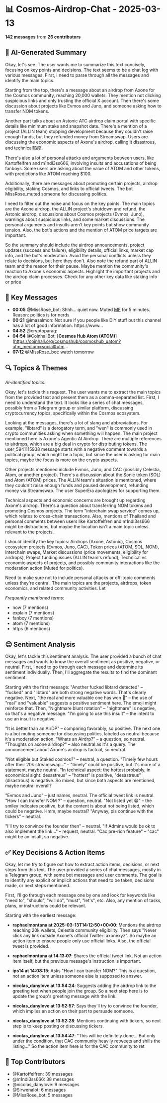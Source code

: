 # 📊 Cosmos-Airdrop-Chat - 2025-03-13
**142 messages** from **26 contributors**

## 📝 AI-Generated Summary
<think>
Okay, let's see. The user wants me to summarize this text concisely, focusing on key points and decisions. The text seems to be a chat log with various messages. First, I need to parse through all the messages and identify the main topics.

Starting from the top, there's a message about an airdrop from Axone for the Cosmos community, reaching 20,000 wallets. They mention not clicking suspicious links and only trusting the official X account. Then there's some discussion about projects like Evmos and Juno, and someone asking how to transfer NOM tokens. 

Another part talks about an Astonic ATC airdrop claim portal with specific details like minimum stake and snapshot date. There's a mention of a project (ALLIN team) stopping development because they couldn't raise enough funds, but they refunded money from Streamswap. Users are discussing the economic aspects of Axone's airdrop, calling it disastrous, and technical热度. 

There's also a lot of personal attacks and arguments between users, like Kartoffelfren and m1ndl3ss666, involving insults and accusations of being fanboys. Some users are asking about the value of ATOM and other tokens, with predictions like ATOM reaching $100. 

Additionally, there are messages about promoting certain projects, airdrop eligibility, staking Cosmos, and links to official tweets. The bot MissRose_muted someone for discussing politics. 

I need to filter out the noise and focus on the key points. The main topics are the Axone airdrop, the ALLIN project's shutdown and refund, the Astonic airdrop, discussions about Cosmos projects (Evmos, Juno), warnings about suspicious links, and some market discussions. The personal arguments and insults aren't key points but show community tension. Also, the bot's actions and the mention of ATOM price targets are important.

So the summary should include the airdrop announcements, project updates (success and failure), eligibility details, official links, market cap info, and the bot's moderation. Avoid the personal conflicts unless they relate to decisions, but here they don't. Also note the refund part of ALLIN team and the reason for their pause. Maybe mention the community's reaction to Axone's economic aspects. Highlight the important projects and the airdrop claim processes. Check for any other key data like staking info or price

## 💬 Key Messages
- **00:05** @MissRose_bot: Shhh... quiet now.
Muted [MF](tg://user?id=1992842687) for 5 minutes.
Reason:
politics is for nerds
- **00:21** @imasalmon: Not sure if you people like DIY stuff but this channel has a lot of good information.
https://www...
- **04:52** @cryptoparag: 
- **04:54** @CoinhallBot: [**Cosmos Hub Atom (ATOM)**](https://coinhall.org/cosmoshub/cosmoshub_uatom?utm_medium=social&utm...
- **07:12** @MissRose_bot: watch tomorrow

## 🔍 Topics & Themes
*AI-identified topics:*
> <think>
Okay, let's tackle this request. The user wants me to extract the main topics from the provided text and present them as a comma-separated list. First, I need to understand the text. It looks like a series of chat messages, possibly from a Telegram group or similar platform, discussing cryptocurrency topics, specifically within the Cosmos ecosystem.

Looking at the messages, there's a lot of slang and abbreviations. For example, "libtard" is a derogatory term, and "wen" is commonly used in crypto communities asking when something will happen. The main project mentioned here is Axone's Agentic AI Airdrop. There are multiple references to airdrops, which are a big deal in crypto for distributing tokens. The user_5941115938 message starts with a negative comment towards a political group, which might be a topic, but since the user is asking for main topics, maybe the focus is more on the crypto aspects.

Other projects mentioned include Evmos, Juno, and CAC (possibly Celestia, Atom, or another project). There's a discussion about the Sonic token (SOL) and Atom (ATOM) prices. The ALLIN team's situation is mentioned, where they couldn't raise enough funds and paused development, refunding money via Streamswap. The user SuperEra apologizes for supporting them. 

Technical aspects and economic concerns are brought up regarding Axone's airdrop. There's a question about transferring NOM tokens and promoting Cosmos projects. The term "interchain swap service" comes up, which relates to cross-chain transactions. Also, mentions of Thailand and personal comments between users like Kartoffelfren and m1ndl3ss666 might be distractions, but maybe the location isn't a main topic unless relevant to the projects.

I should identify the key topics: Airdrops (Axone, Astonic), Cosmos ecosystem projects (Evmos, Juno, CAC), Token prices (ATOM, SOL, NOM), Interchain swaps, Market discussions (price movements, eligibility for airdrops), Project funding issues (ALLIN team's refund), Technical vs economic aspects of projects, and possibly community interactions like the moderation action (Muted for politics). 

Need to make sure not to include personal attacks or off-topic comments unless they're central. The main topics are the projects, airdrops, token economics, and related community activities. Let

*Frequently mentioned terms:*
- now (7 mentions)
- explain (7 mentions)
- fanboy (7 mentions)
- atom (7 mentions)
- https (6 mentions)

## 😊 Sentiment Analysis
<think>
Okay, let's tackle this sentiment analysis. The user provided a bunch of chat messages and wants to know the overall sentiment as positive, negative, or neutral. First, I need to go through each message and determine its sentiment individually. Then, I'll aggregate the results to find the dominant sentiment.

Starting with the first message: "Another fucked libtard detected" – "fucked" and "libtard" are both strong negative words. That's clearly negative. Next, "the real and more valuable one has won 🤌" – the use of "real" and "valuable" suggests a positive sentiment here. The emoji might reinforce that. Then, "Nightmare blunt rotation" – "nightmare" is negative, so that's a negative message. "I’m going to use this insult" – the intent to use an insult is negative. 

"It is better than an AirDP" – comparing favorably, so positive. The next one is a bot muting someone for discussing politics, labeled as neutral because it's a moderation action. "Whats an Airdrp?" – a question, so neutral. "Thoughts on axone airdrop?" – also neutral as it's a query. The announcement about Axone's airdrop is factual, so neutral. 

"Not eligible but Staked cosmos?" – neutral, a question. "Timely few hours after their 20k streamswap..." – "timely" could be positive, but it's more of a statement, maybe neutral. "In technical aspect: the hottest probably, in economical sight: desastreus" – "hottest" is positive, "desastreus" (disastrous) is negative. So mixed, but since both aspects are mentioned, maybe neutral overall? 

"Evmos and Juno" – just names, neutral. The official tweet link is neutral. "How I can transfer NOM ?" – question, neutral. "Not listed yet 😁" – the smiley indicates positive, but the content is about not being listed, which could be negative. Hmm, maybe neutral? "Anyway, pls continue with the tickers" – neutral. 

"I'll try to convince the founder then" – neutral. "If Admins would be ok to also implement the link..." – request, neutral. "Cac pre-rich feature" – "cac" might be an insult, so negative.

## ✅ Key Decisions & Action Items
<think>
Okay, let me try to figure out how to extract action items, decisions, or next steps from this text. The user provided a series of chat messages, mostly in a Telegram group, with some bot messages and user comments. The goal is to identify any explicit or implicit actions that need to be taken, decisions made, or next steps mentioned.

First, I'll go through each message one by one and look for keywords like "need to", "should", "will do", "must", "let's", etc. Also, any mention of tasks, plans, or instructions could be relevant.

Starting with the earliest message:

- **raphaelmontana at 2025-03-13T14:12:50+00:00**: Mentions the airdrop reaching 20k wallets, Celestia community eligibility. Then says "Never click any link outside Axone's official Twitter: axonexyz". So maybe an action item to ensure people only use official links. Also, the official tweet is provided.

- **raphaelmontana at 14:13:07**: Shares the official tweet link. Not an action item itself, but the previous message's instruction is important.

- **ips14 at 14:08:15**: Asks "How I can transfer NOM?" This is a question, not an action item unless someone else is supposed to answer.

- **nicoIas_danyIove at 13:54:24**: Suggests adding the airdrop link to the greeting text when people join the group. So a next step here is to update the group's greeting message with the link.

- **nicoIas_danyIove at 13:52:57**: Says they'll try to convince the founder, which implies an action on their part to persuade someone.

- **nicoIas_danyIove at 13:52:28**: Mentions continuing with tickers, so next step is to keep posting or discussing tickers.

- **nicoIas_danyIove at 13:54:47**: "This will be definitely done... But only under the condition, that CAC community heavily retweets and shills the listing..." So the action item here is for the CAC community to ret

## 👥 Top Contributors
- @Kartoffelfren: 39 messages
- @m1ndl3ss666: 38 messages
- @nicoIas_danyIove: 9 messages
- @Sirwenalot: 6 messages
- @MissRose_bot: 5 messages